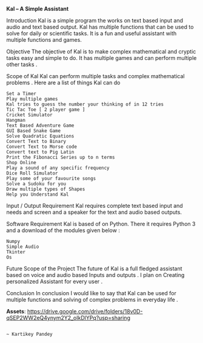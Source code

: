 **Kal – A Simple Assistant**

Introduction
Kal is a simple program the works on text based input and audio and text based output. 
Kal has multiple functions that can be used to solve for daily or scientific tasks. It is a fun and useful assistant with multiple functions and games. 

Objective
The objective of Kal is to make complex mathematical and cryptic tasks easy and simple to do. It has multiple games and can perform multiple other tasks .

Scope of Kal
Kal can perform multiple tasks and complex mathematical problems . 
Here are a list of things Kal can do 

 	Set a Timer 
 	Play multiple games
	Kal tries to guess the number your thinking of in 12 tries
	Tic Tac Toe [ 2 player game ]
	Cricket Simulator
	Hangman
	Text Based Adventure Game
	GUI Based Snake Game
 	Solve Quadratic Equations 
 	Convert Text to Binary 
 	Convert Text to Morse code 
 	Convert text to Pig Latin 
 	Print the Fibonacci Series up to n terms 
 	Shop Online 
 	Play a sound of any specific frequency 
 	Dice Roll Simulator 
 	Play some of your favourite songs 
 	Solve a Sudoku for you
 	Draw multiple types of Shapes 
 	Help you Understand Kal 


Input / Output Requirement
Kal requires complete text based input and needs and screen and a speaker for the text and audio based outputs. 

Software Requirement
Kal is based of on Python. There it requires Python 3 and a download of the modules given below :

 	Numpy
 	Simple Audio 
 	Tkinter
 	Os






Future Scope of the Project
The future of Kal is a full fledged assistant based on voice and audio based Inputs and outputs . I plan on Creating personalized Assistant for every user . 


Conclusion
In conclusion I would like to say that Kal can be used for multiple functions and solving of complex problems in everyday life . 

**Assets**: https://drive.google.com/drive/folders/18v0D-qSEP2WW2eQ4ynym2Y2_oIkDlYPq?usp=sharing


                                                                          ~ Kartikey Pandey

